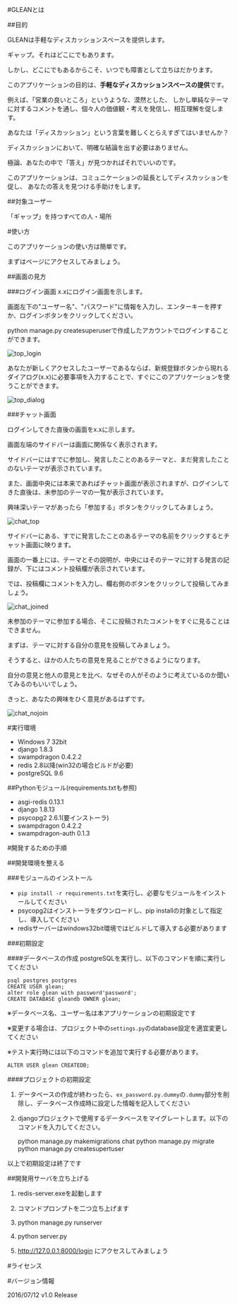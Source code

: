 #GLEANとは

##目的

GLEANは手軽なディスカッションスペースを提供します。

ギャップ。それはどこにでもあります。

しかし、どこにでもあるからこそ、いつでも障害として立ちはだかります。

このアプリケーションの目的は、**手軽なディスカッションスペースの提供**です。

例えば、「営業の良いところ」というような、漠然とした、
しかし単純なテーマに対するコメントを通し、個々人の価値観・考えを発信し、相互理解を促します。

あなたは「ディスカッション」という言葉を難しくとらえすぎてはいませんか？

ディスカッションにおいて、明確な結論を出す必要はありません。

極論、あなたの中で「答え」が見つかればそれでいいのです。

このアプリケーションは、コミュニケーションの延長としてディスカッションを促し、
あなたの答えを見つける手助けをします。

##対象ユーザー

「ギャップ」を持つすべての人・場所

#使い方

このアプリケーションの使い方は簡単です。

まずはページにアクセスしてみましょう。

##画面の見方

###ログイン画面
x.xにログイン画面を示します。

画面左下の"ユーザー名"、"パスワード"に情報を入力し、エンターキーを押すか、ログインボタンをクリックしてください。

python manage.py createsuperuserで作成したアカウントでログインすることができます。

![top_login](https://github.com/tech-sketch/GLEAN/blob/images/01_login_top.PNG "top_login")

あなたが新しくアクセスしたユーザーであるならば、新規登録ボタンから現れるダイアログ(x.x)に必要事項を入力することで、すぐにこのアプリケーションを使うことができます。

![top_dialog](https://github.com/tech-sketch/GLEAN/blob/images/02_add.PNG "top_dialog")


###チャット画面

ログインしてきた直後の画面をx.xに示します。

画面左端のサイドバーは画面に関係なく表示されます。

サイドバーにはすでに参加し、発言したことのあるテーマと、まだ発言したことのないテーマが表示されています。

また、画面中央には本来であればチャット画面が表示されますが、ログインしてきた直後は、未参加のテーマの一覧が表示されています。

興味深いテーマがあったら「参加する」ボタンをクリックしてみましょう。

![chat_top](https://github.com/tech-sketch/GLEAN/blob/images/04_top.PNG "chat_top")

サイドバーにある、すでに発言したことのあるテーマの名前をクリックするとチャット画面に映ります。

画面の一番上には、テーマとその説明が、中央にはそのテーマに対する発言の記録が、下にはコメント投稿欄が表示されています。

では、投稿欄にコメントを入力し、欄右側のボタンをクリックして投稿してみましょう。

![chat_joined](https://github.com/tech-sketch/GLEAN/blob/images/07_joined_ok.PNG "chat_joined")

未参加のテーマに参加する場合、そこに投稿されたコメントをすぐに見ることはできません。

まずは、テーマに対する自分の意見を投稿してみましょう。

そうすると、ほかの人たちの意見を見ることができるようになります。

自分の意見と他人の意見とを比べ、なぜその人がそのように考えているのか聞いてみるのもいいでしょう。

きっと、あなたの興味をひく意見があるはずです。

![chat_nojoin](https://github.com/tech-sketch/GLEAN/blob/images/06_join_add_comment.PNG "chat_nojoin")

#実行環境

* Windows 7 32bit
* django 1.8.3
* swampdragon 0.4.2.2
* redis 2.8以降(win32の場合ビルドが必要)
* postgreSQL 9.6

##Pythonモジュール(requirements.txtも参照)

* asgi-redis 0.13.1
* django 1.8.13
* psycopg2 2.6.1(要インストーラ)
* swampdragon 0.4.2.2
* swampdragon-auth 0.1.3

#開発するための手順

##開発環境を整える

###モジュールのインストール

* `pip install -r requirements.txt`を実行し、必要なモジュールをインストールしてください
* psycopg2はインストーラをダウンロードし、pip installの対象として指定し、導入してください
* redisサーバーはwindows32bit環境ではビルドして導入する必要があります

###初期設定

####データベースの作成
postgreSQLを実行し、以下のコマンドを順に実行してください

	psql postgres postgres
	CREATE USER glean;
	alter role glean with password'password';
	CREATE DATABASE gleandb OWNER glean;


※データベース名、ユーザー名は本アプリケーションの初期設定です

※変更する場合は、プロジェクト中の`settings.py`のdatabase設定を適宜変更してください

※テスト実行時には以下のコマンドを追加で実行する必要があります。

	ALTER USER glean CREATEDB;

####プロジェクトの初期設定
1. データベースの作成が終わったら、`ex_password.py.dummy`の`.dummy`部分を削除し、データベース作成時に設定した情報を記入してください
2. djangoプロジェクトで使用するデータベースをマイグレートします。以下のコマンドを入力してください。

	
	python manage.py makemigrations chat
	python manage.py migrate
	python manage.py createsupertuser


以上で初期設定は終了です

##開発用サーバを立ち上げる
1. redis-server.exeを起動します

2. コマンドプロンプトを二つ立ち上げます

3. python manage.py runserver

4. python server.py

5. http://127.0.0.1:8000/login にアクセスしてみましょう

#ライセンス

#バージョン情報

2016/07/12 v1.0 Release


